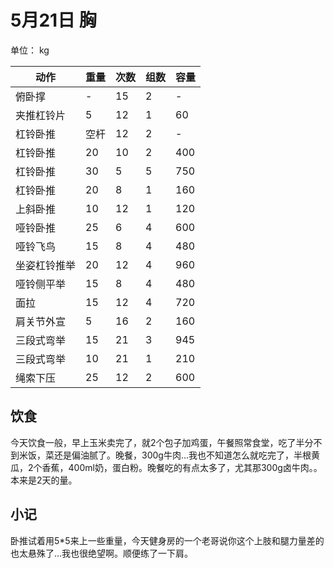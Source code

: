# 5月21日 胸
单位： kg  

| 动作 | 重量 | 次数 | 组数 | 容量 |
| ----- | ----- | ----- | ----- | ----- |
| 俯卧撑 | - | 15 | 2 | - |
| 夹推杠铃片 | 5 | 12 | 1 | 60 |
| 杠铃卧推 | 空杆 | 12 | 2 | - |
| 杠铃卧推 | 20 | 10 | 2 | 400 |
| 杠铃卧推 | 30 | 5 | 5 | 750 |
| 杠铃卧推 | 20 | 8 | 1 | 160 |
| 上斜卧推 | 10 | 12 | 1 | 120 |
| 哑铃卧推 | 25 | 6 | 4 | 600 |
| 哑铃飞鸟 | 15 | 8 | 4 | 480 |
| 坐姿杠铃推举 | 20 | 12 | 4 | 960 |
| 哑铃侧平举 | 15 | 8 | 4 | 480 |
| 面拉 | 15 | 12 | 4 | 720 |
| 肩关节外宣 | 5 | 16 | 2 | 160 |
| 三段式弯举 | 15 | 21 | 3 | 945 |
| 三段式弯举 | 10 | 21 | 1 | 210 |
| 绳索下压 | 25 | 12 | 2 | 600 |

## 饮食
今天饮食一般，早上玉米卖完了，就2个包子加鸡蛋，午餐照常食堂，吃了半分不到米饭，菜还是偏油腻了。晚餐，300g牛肉...我也不知道怎么就吃完了，半根黄瓜，2个香蕉，400ml奶，蛋白粉。晚餐吃的有点太多了，尤其那300g卤牛肉。。本来是2天的量。

## 小记
卧推试着用5*5来上一些重量，今天健身房的一个老哥说你这个上肢和腿力量差的也太悬殊了...我也很绝望啊。顺便练了一下肩。
